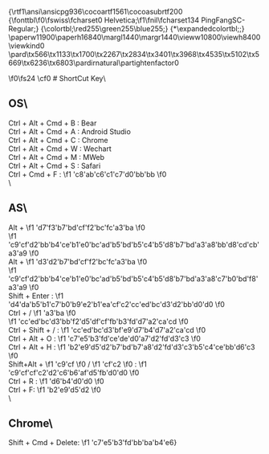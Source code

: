 {\rtf1\ansi\ansicpg936\cocoartf1561\cocoasubrtf200
{\fonttbl\f0\fswiss\fcharset0 Helvetica;\f1\fnil\fcharset134 PingFangSC-Regular;}
{\colortbl;\red255\green255\blue255;}
{\*\expandedcolortbl;;}
\paperw11900\paperh16840\margl1440\margr1440\vieww10800\viewh8400\viewkind0
\pard\tx566\tx1133\tx1700\tx2267\tx2834\tx3401\tx3968\tx4535\tx5102\tx5669\tx6236\tx6803\pardirnatural\partightenfactor0

\f0\fs24 \cf0 # ShortCut Key\
## OS\
Ctrl + Alt + Cmd + B : Bear\
Ctrl + Alt + Cmd + A : Android Studio\
Ctrl + Alt + Cmd + C : Chrome\
Ctrl + Alt + Cmd + W : Wechart\
Ctrl + Alt + Cmd + M : MWeb \
Ctrl + Alt + Cmd + S  : Safari\
Ctrl           + Cmd + F  : 
\f1 \'c8\'ab\'c6\'c1\'c7\'d0\'bb\'bb
\f0 \
\
## AS\
Alt + 
\f1 \'d7\'f3\'b7\'bd\'cf\'f2\'bc\'fc\'a3\'ba
\f0  
\f1 \'c9\'cf\'d2\'bb\'b4\'ce\'b1\'e0\'bc\'ad\'b5\'bd\'b5\'c4\'b5\'d8\'b7\'bd\'a3\'a8\'bb\'d8\'cd\'cb\'a3\'a9
\f0  \
Alt + 
\f1 \'d3\'d2\'b7\'bd\'cf\'f2\'bc\'fc\'a3\'ba
\f0  
\f1 \'c9\'cf\'d2\'bb\'b4\'ce\'b1\'e0\'bc\'ad\'b5\'bd\'b5\'c4\'b5\'d8\'b7\'bd\'a3\'a8\'c7\'b0\'bd\'f8\'a3\'a9
\f0 \
Shift + Enter : 
\f1 \'d4\'da\'b5\'b1\'c7\'b0\'b9\'e2\'b1\'ea\'cf\'c2\'cc\'ed\'bc\'d3\'d2\'bb\'d0\'d0
\f0 \
Ctrl + / 
\f1 \'a3\'ba
\f0  
\f1 \'cc\'ed\'bc\'d3\'bb\'f2\'d5\'df\'cf\'fb\'b3\'fd\'d7\'a2\'ca\'cd
\f0  \
Ctrl + Shift + / : 
\f1 \'cc\'ed\'bc\'d3\'bf\'e9\'d7\'b4\'d7\'a2\'ca\'cd
\f0 \
Ctrl + Alt               + O : 
\f1 \'c7\'e5\'b3\'fd\'ce\'de\'d0\'a7\'d2\'fd\'d3\'c3
\f0 \
Ctrl + Alt               + H : 
\f1 \'b2\'e9\'d5\'d2\'b7\'bd\'b7\'a8\'d2\'fd\'d3\'c3\'b5\'c4\'ce\'bb\'d6\'c3
\f0 \
Shift+Alt + 
\f1 \'c9\'cf
\f0 /
\f1 \'cf\'c2
\f0           : 
\f1 \'c9\'cf\'cf\'c2\'d2\'c6\'b6\'af\'d5\'fb\'d0\'d0
\f0 \
Ctrl + R : 
\f1 \'d6\'b4\'d0\'d0
\f0  \
Ctrl + F: 
\f1 \'b2\'e9\'d5\'d2
\f0 \
\
## Chrome\
Shift + Cmd + Delete: 
\f1 \'c7\'e5\'b3\'fd\'bb\'ba\'b4\'e6}